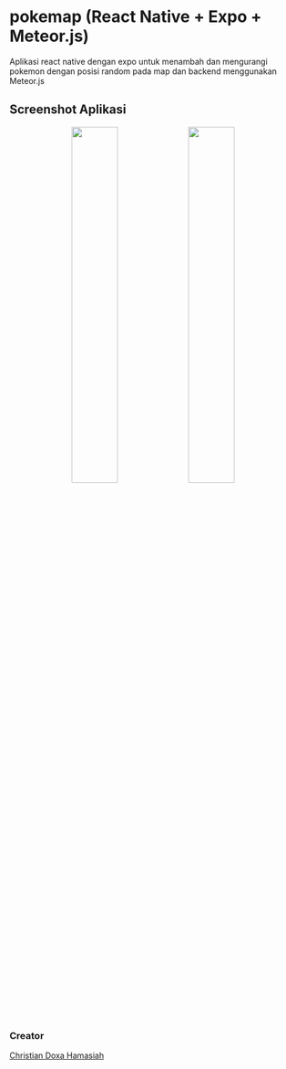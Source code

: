 # pokemap (React Native + Expo + Meteor.js)
Aplikasi react native dengan expo untuk menambah dan mengurangi pokemon dengan posisi random pada map dan backend menggunakan Meteor.js

## Screenshot Aplikasi
<p align="center"> 
  <img src="https://drive.google.com/uc?id=1m20TVAfS9S5Jf6l-Ix-cH888gNvHtvv8" width="40%"/>
  <img src="https://drive.google.com/uc?id=1k76JYl34QSWq0wDWWSnG9MYtMk2E3ew5" width="40%"/>
</p>

### Creator
<a href="https://linkedin.com/in/christiandoxa/">
Christian Doxa Hamasiah
</a>